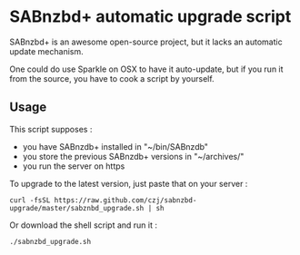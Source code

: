 # SABnzbd+ automatic upgrade script

SABnzbd+ is an awesome open-source project, but it lacks an automatic update mechanism.

One could do use Sparkle on OSX to have it auto-update, but if you run it from the source, you 
have to cook a script by yourself.

## Usage

This script supposes :

* you have SABnzdb+ installed in "~/bin/SABnzdb"
* you store the previous SABnzdb+ versions in "~/archives/"
* you run the server on https

To upgrade to the latest version, just paste that on your server :

`curl -fsSL https://raw.github.com/czj/sabnzbd-upgrade/master/sabznbd_upgrade.sh | sh`

Or download the shell script and run it :

`./sabnzbd_upgrade.sh`
